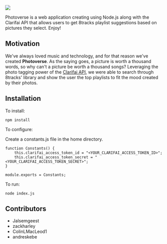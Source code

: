 
![](https://www.dropbox.com/s/9atj9gzse8jjq0p/logo.png?dl=1)

Photoverse is a web application creating using Node.js along with the Clarifai API that allows users to get 8tracks playlist suggestions based on pictures they select. Enjoy!

## Motivation

We've always loved music and technology, and for that reason we've created **Photoverse**. As the saying goes, a picture is worth a thousand words, so why can't a picture be worth a thousand songs? Leveraging the photo tagging power of the [Clarifai API](http://www.clarifai.com/api), we were able to search through 8tracks' library and show the user the top playlists to fit the mood created by their photos.

## Installation

To install:
```
npm install
```
To configure:

Create a constants.js file in the home directory.
```
function Constants() {
	this.clarifai_access_token_id = "<YOUR_CLARIFAI_ACCESS_TOKEN_ID>";
	this.clarifai_access_token_secret = "<YOUR_CLARIFAI_ACCESS_TOKEN_SECRET>";
}

module.exports = Constants;
```
To run:
```
node index.js
```
## Contributors

 - Jalsemgeest
 - zackharley
 - ColinLMacLeod1
 - andreskebe

